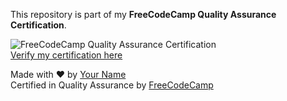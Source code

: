This repository is part of my **FreeCodeCamp Quality Assurance Certification**.  

![FreeCodeCamp Quality Assurance Certification](https://i.ibb.co/4nqF46DL/certif.png)  
[Verify my certification here](https://www.freecodecamp.org/certification/makrem-ltifi/quality-assurance-v7)


Made with ❤️ by [Your Name](https://github.com/makrem7)  
Certified in Quality Assurance by [FreeCodeCamp](https://www.freecodecamp.org/)
